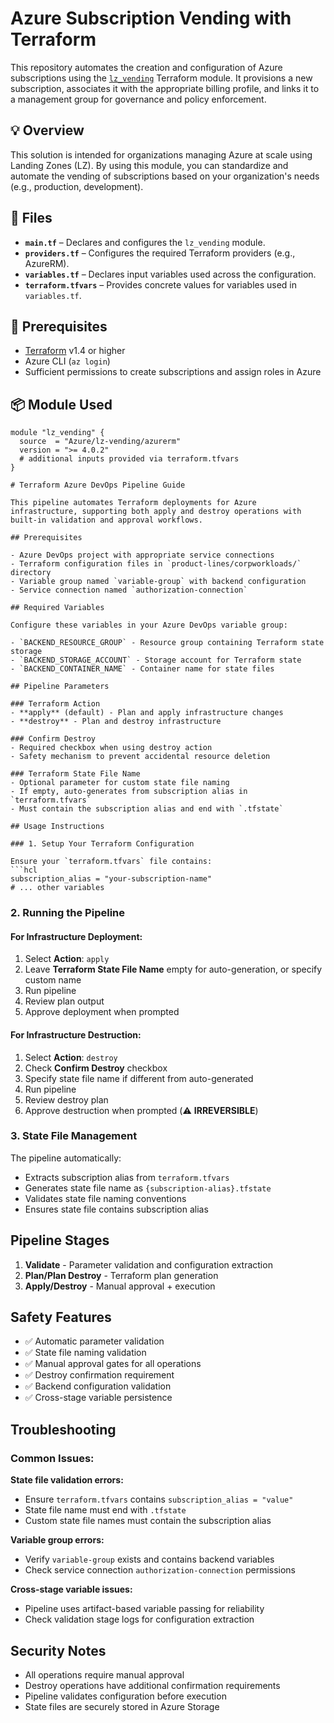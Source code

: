 # Azure Subscription Vending with Terraform

This repository automates the creation and configuration of Azure subscriptions using the [`lz_vending`](https://registry.terraform.io/modules/Azure/lz-vending/azurerm/latest) Terraform module. It provisions a new subscription, associates it with the appropriate billing profile, and links it to a management group for governance and policy enforcement.

## 💡 Overview

This solution is intended for organizations managing Azure at scale using Landing Zones (LZ). By using this module, you can standardize and automate the vending of subscriptions based on your organization's needs (e.g., production, development).

## 📁 Files

- **`main.tf`** – Declares and configures the `lz_vending` module.
- **`providers.tf`** – Configures the required Terraform providers (e.g., AzureRM).
- **`variables.tf`** – Declares input variables used across the configuration.
- **`terraform.tfvars`** – Provides concrete values for variables used in `variables.tf`.

## 🔧 Prerequisites

- [Terraform](https://developer.hashicorp.com/terraform/downloads) v1.4 or higher
- Azure CLI (`az login`)
- Sufficient permissions to create subscriptions and assign roles in Azure

## 📦 Module Used

```hcl
module "lz_vending" {
  source  = "Azure/lz-vending/azurerm"
  version = ">= 4.0.2"
  # additional inputs provided via terraform.tfvars
}

# Terraform Azure DevOps Pipeline Guide

This pipeline automates Terraform deployments for Azure infrastructure, supporting both apply and destroy operations with built-in validation and approval workflows.

## Prerequisites

- Azure DevOps project with appropriate service connections
- Terraform configuration files in `product-lines/corpworkloads/` directory
- Variable group named `variable-group` with backend configuration
- Service connection named `authorization-connection`

## Required Variables

Configure these variables in your Azure DevOps variable group:

- `BACKEND_RESOURCE_GROUP` - Resource group containing Terraform state storage
- `BACKEND_STORAGE_ACCOUNT` - Storage account for Terraform state
- `BACKEND_CONTAINER_NAME` - Container name for state files

## Pipeline Parameters

### Terraform Action
- **apply** (default) - Plan and apply infrastructure changes
- **destroy** - Plan and destroy infrastructure

### Confirm Destroy
- Required checkbox when using destroy action
- Safety mechanism to prevent accidental resource deletion

### Terraform State File Name
- Optional parameter for custom state file naming
- If empty, auto-generates from subscription alias in `terraform.tfvars`
- Must contain the subscription alias and end with `.tfstate`

## Usage Instructions

### 1. Setup Your Terraform Configuration

Ensure your `terraform.tfvars` file contains:
```hcl
subscription_alias = "your-subscription-name"
# ... other variables
```

### 2. Running the Pipeline

#### For Infrastructure Deployment:
1. Select **Action**: `apply`
2. Leave **Terraform State File Name** empty for auto-generation, or specify custom name
3. Run pipeline
4. Review plan output
5. Approve deployment when prompted

#### For Infrastructure Destruction:
1. Select **Action**: `destroy`
2. Check **Confirm Destroy** checkbox
3. Specify state file name if different from auto-generated
4. Run pipeline
5. Review destroy plan
6. Approve destruction when prompted (⚠️ **IRREVERSIBLE**)

### 3. State File Management

The pipeline automatically:
- Extracts subscription alias from `terraform.tfvars`
- Generates state file name as `{subscription-alias}.tfstate`
- Validates state file naming conventions
- Ensures state file contains subscription alias

## Pipeline Stages

1. **Validate** - Parameter validation and configuration extraction
2. **Plan/Plan Destroy** - Terraform plan generation
3. **Apply/Destroy** - Manual approval + execution

## Safety Features

- ✅ Automatic parameter validation
- ✅ State file naming validation
- ✅ Manual approval gates for all operations
- ✅ Destroy confirmation requirement
- ✅ Backend configuration validation
- ✅ Cross-stage variable persistence

## Troubleshooting

### Common Issues:

**State file validation errors:**
- Ensure `terraform.tfvars` contains `subscription_alias = "value"`
- State file name must end with `.tfstate`
- Custom state file names must contain the subscription alias

**Variable group errors:**
- Verify `variable-group` exists and contains backend variables
- Check service connection `authorization-connection` permissions

**Cross-stage variable issues:**
- Pipeline uses artifact-based variable passing for reliability
- Check validation stage logs for configuration extraction

## Security Notes

- All operations require manual approval
- Destroy operations have additional confirmation requirements
- Pipeline validates configuration before execution
- State files are securely stored in Azure Storage